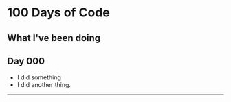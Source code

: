 # 100 Days of Code
**What I've been doing**
---
## Day 000
- I did something
- I did another thing. 

--- 